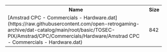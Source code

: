 <table>
<tr><th>Name</th><th>Size</th></tr>
<tr><td>[Amstrad CPC - Commercials - Hardware.dat](https://raw.githubusercontent.com/open-retrogaming-archive/dat-catalog/main/root/basic/TOSEC-PIX/Amstrad/CPC/Commercials/Hardware/Amstrad CPC - Commercials - Hardware.dat)</td><td>842</td></tr>
</table>
